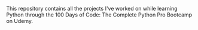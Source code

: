This repository contains all the projects I've worked on while learning Python through the 100 Days of Code: The Complete Python Pro Bootcamp on Udemy.

